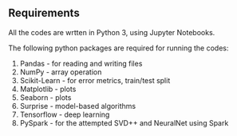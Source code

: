 ## Requirements

All the codes are wrtten in Python 3, using Jupyter Notebooks.

The following python packages are required for running the codes: 

1. Pandas - for reading and writing files
2. NumPy - array operation
3. Scikit-Learn - for error metrics, train/test split
4. Matplotlib - plots
5. Seaborn - plots
6. Surprise - model-based algorithms
7. Tensorflow - deep learning
8. PySpark - for the attempted SVD++ and NeuralNet using Spark
